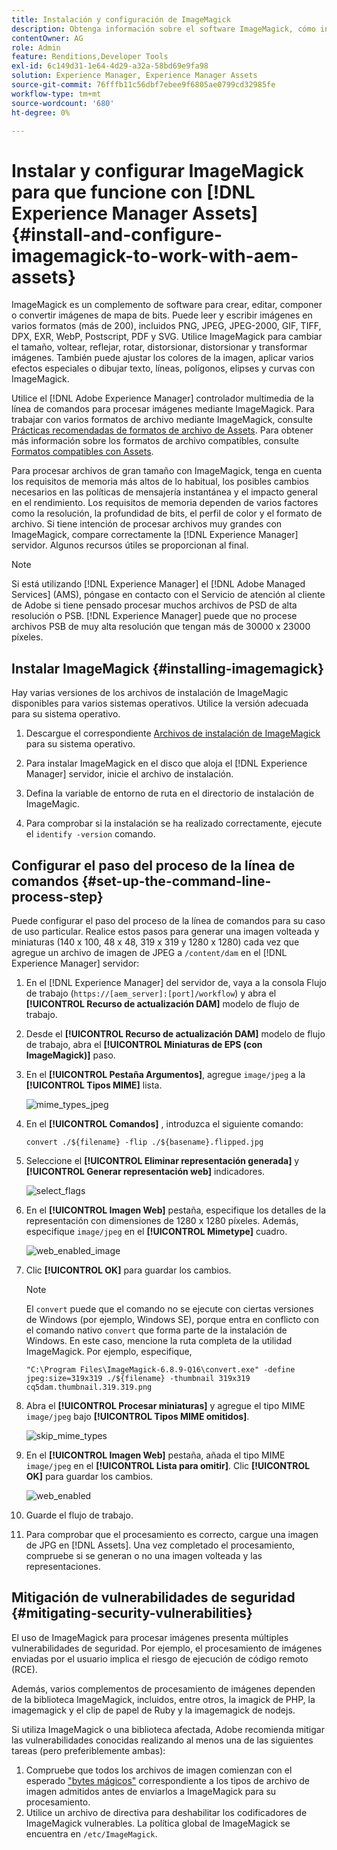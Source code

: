 ```yaml
---
title: Instalación y configuración de ImageMagick
description: Obtenga información sobre el software ImageMagick, cómo instalarlo, configurar el paso del proceso de la línea de comandos y utilizarlo para editar, componer y generar miniaturas a partir de imágenes.
contentOwner: AG
role: Admin
feature: Renditions,Developer Tools
exl-id: 6c149d31-1e64-4d29-a32a-58bd69e9fa98
solution: Experience Manager, Experience Manager Assets
source-git-commit: 76fffb11c56dbf7ebee9f6805ae0799cd32985fe
workflow-type: tm+mt
source-wordcount: '680'
ht-degree: 0%

---
```


# Instalar y configurar ImageMagick para que funcione con [!DNL Experience Manager Assets] {#install-and-configure-imagemagick-to-work-with-aem-assets}

ImageMagick es un complemento de software para crear, editar, componer o convertir imágenes de mapa de bits. Puede leer y escribir imágenes en varios formatos (más de 200), incluidos PNG, JPEG, JPEG-2000, GIF, TIFF, DPX, EXR, WebP, Postscript, PDF y SVG. Utilice ImageMagick para cambiar el tamaño, voltear, reflejar, rotar, distorsionar, distorsionar y transformar imágenes. También puede ajustar los colores de la imagen, aplicar varios efectos especiales o dibujar texto, líneas, polígonos, elipses y curvas con ImageMagick.

Utilice el [!DNL Adobe Experience Manager] controlador multimedia de la línea de comandos para procesar imágenes mediante ImageMagick. Para trabajar con varios formatos de archivo mediante ImageMagick, consulte [Prácticas recomendadas de formatos de archivo de Assets](/help/assets/assets-file-format-best-practices.md). Para obtener más información sobre los formatos de archivo compatibles, consulte [Formatos compatibles con Assets](/help/assets/assets-formats.md).

Para procesar archivos de gran tamaño con ImageMagick, tenga en cuenta los requisitos de memoria más altos de lo habitual, los posibles cambios necesarios en las políticas de mensajería instantánea y el impacto general en el rendimiento. Los requisitos de memoria dependen de varios factores como la resolución, la profundidad de bits, el perfil de color y el formato de archivo. Si tiene intención de procesar archivos muy grandes con ImageMagick, compare correctamente la [!DNL Experience Manager] servidor. Algunos recursos útiles se proporcionan al final.

>[!NOTE]
>
>Si está utilizando [!DNL Experience Manager] el [!DNL Adobe Managed Services] (AMS), póngase en contacto con el Servicio de atención al cliente de Adobe si tiene pensado procesar muchos archivos de PSD de alta resolución o PSB. [!DNL Experience Manager] puede que no procese archivos PSB de muy alta resolución que tengan más de 30000 x 23000 píxeles.

## Instalar ImageMagick {#installing-imagemagick}

Hay varias versiones de los archivos de instalación de ImageMagic disponibles para varios sistemas operativos. Utilice la versión adecuada para su sistema operativo.

1. Descargue el correspondiente [Archivos de instalación de ImageMagick](https://www.imagemagick.org/script/download.php) para su sistema operativo.
1. Para instalar ImageMagick en el disco que aloja el [!DNL Experience Manager] servidor, inicie el archivo de instalación.

1. Defina la variable de entorno de ruta en el directorio de instalación de ImageMagic.
1. Para comprobar si la instalación se ha realizado correctamente, ejecute el `identify -version` comando.

## Configurar el paso del proceso de la línea de comandos {#set-up-the-command-line-process-step}

Puede configurar el paso del proceso de la línea de comandos para su caso de uso particular. Realice estos pasos para generar una imagen volteada y miniaturas (140 x 100, 48 x 48, 319 x 319 y 1280 x 1280) cada vez que agregue un archivo de imagen de JPEG a `/content/dam` en el [!DNL Experience Manager] servidor:

1. En el [!DNL Experience Manager] del servidor de, vaya a la consola Flujo de trabajo (`https://[aem_server]:[port]/workflow`) y abra el **[!UICONTROL Recurso de actualización DAM]** modelo de flujo de trabajo.
1. Desde el **[!UICONTROL Recurso de actualización DAM]** modelo de flujo de trabajo, abra el **[!UICONTROL Miniaturas de EPS (con ImageMagick)]** paso.
1. En el **[!UICONTROL Pestaña Argumentos]**, agregue `image/jpeg` a la **[!UICONTROL Tipos MIME]** lista.

   ![mime_types_jpeg](assets/mime_types_jpeg.png)

1. En el **[!UICONTROL Comandos]** , introduzca el siguiente comando:

   `convert ./${filename} -flip ./${basename}.flipped.jpg`

1. Seleccione el **[!UICONTROL Eliminar representación generada]** y **[!UICONTROL Generar representación web]** indicadores.

   ![select_flags](assets/select_flags.png)

1. En el **[!UICONTROL Imagen Web]** pestaña, especifique los detalles de la representación con dimensiones de 1280 x 1280 píxeles. Además, especifique `image/jpeg` en el **[!UICONTROL Mimetype]** cuadro.

   ![web_enabled_image](assets/web_enabled_image.png)

1. Clic **[!UICONTROL OK]** para guardar los cambios.

   >[!NOTE]
   >
   >El `convert` puede que el comando no se ejecute con ciertas versiones de Windows (por ejemplo, Windows SE), porque entra en conflicto con el comando nativo `convert` que forma parte de la instalación de Windows. En este caso, mencione la ruta completa de la utilidad ImageMagick. Por ejemplo, especifique,
   >
   >
   >`"C:\Program Files\ImageMagick-6.8.9-Q16\convert.exe" -define jpeg:size=319x319 ./${filename} -thumbnail 319x319 cq5dam.thumbnail.319.319.png`

1. Abra el **[!UICONTROL Procesar miniaturas]** y agregue el tipo MIME `image/jpeg` bajo **[!UICONTROL Tipos MIME omitidos]**.

   ![skip_mime_types](assets/skip_mime_types.png)

1. En el **[!UICONTROL Imagen Web]** pestaña, añada el tipo MIME `image/jpeg` en el **[!UICONTROL Lista para omitir]**. Clic **[!UICONTROL OK]** para guardar los cambios.

   ![web_enabled](assets/web_enabled.png)

1. Guarde el flujo de trabajo.

1. Para comprobar que el procesamiento es correcto, cargue una imagen de JPG en [!DNL Assets]. Una vez completado el procesamiento, compruebe si se generan o no una imagen volteada y las representaciones.

## Mitigación de vulnerabilidades de seguridad {#mitigating-security-vulnerabilities}

El uso de ImageMagick para procesar imágenes presenta múltiples vulnerabilidades de seguridad. Por ejemplo, el procesamiento de imágenes enviadas por el usuario implica el riesgo de ejecución de código remoto (RCE).

Además, varios complementos de procesamiento de imágenes dependen de la biblioteca ImageMagick, incluidos, entre otros, la imagick de PHP, la imagemagick y el clip de papel de Ruby y la imagemagick de nodejs.

Si utiliza ImageMagick o una biblioteca afectada, Adobe recomienda mitigar las vulnerabilidades conocidas realizando al menos una de las siguientes tareas (pero preferiblemente ambas):

1. Compruebe que todos los archivos de imagen comienzan con el esperado [&quot;bytes mágicos&quot;](https://en.wikipedia.org/wiki/List_of_file_signatures) correspondiente a los tipos de archivo de imagen admitidos antes de enviarlos a ImageMagick para su procesamiento.
1. Utilice un archivo de directiva para deshabilitar los codificadores de ImageMagick vulnerables. La política global de ImageMagick se encuentra en `/etc/ImageMagick`.
